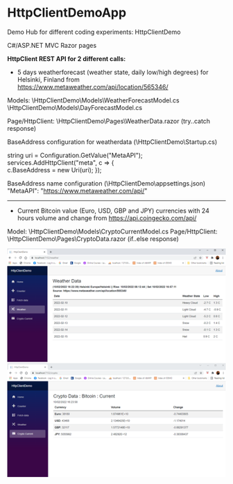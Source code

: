 # HttpClientDemoApp
Demo Hub for different coding experiments: HttpClientDemo

C#/ASP.NET MVC Razor pages

<b>HttpClient REST API for 2 different calls:</b> 

- 5 days weatherforecast (weather state, daily low/high degrees) for Helsinki, Finland from https://www.metaweather.com/api/location/565346/

Models:
\HttpClientDemo\Models\WeatherForecastModel.cs
\HttpClientDemo\Models\DayForecastModel.cs

Page/HttpClient: 
\HttpClientDemo\Pages\WeatherData.razor (try..catch response)

BaseAddress configuration for weatherdata (\HttpClientDemo\Startup.cs)

string uri = Configuration.GetValue<string>("MetaAPI");
services.AddHttpClient("meta", c =>
{                
c.BaseAddress = new Uri(uri);
});

BaseAddress name configuration (\HttpClientDemo\appsettings.json)
 "MetaAPI": "https://www.metaweather.com/api/" 

-------------------------------------------------------------------------------------
  
- Current Bitcoin value (Euro, USD, GBP and JPY) currencies with 24 hours volume and change from https://api.coingecko.com/api/
  
Model: \HttpClientDemo\Models\CryptoCurrentModel.cs
Page/HttpClient: \HttpClientDemo\Pages\CryptoData.razor (if..else response) 



<img src="screenshots/screenshot_weather.png">

<img src="screenshots/screenshot_crypto.png">
